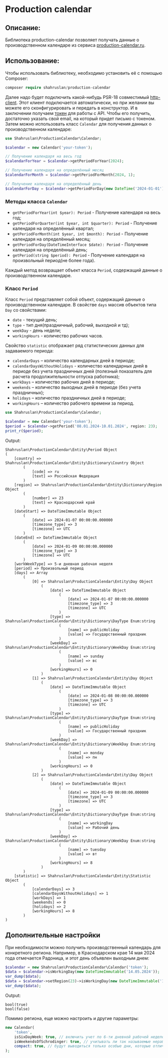 # Production calendar

## Описание:

Библиотека production-calendar позволяет получать данные о производственном календаре из сервиса
[production-calendar.ru](https://production-calendar.ru/).

## Использование:

Чтобы использовать библиотеку, необходимо установить её с помощью Composer:
```php
composer require shahruslan/production-calendar
```
Далее надо будет подключить какой-нибудь PSR-18 совместимый
[http-client](https://packagist.org/providers/psr/http-client-implementation). Этот клиент подключается автоматически,
но при желании вы можете его сконфигурировать и передать в конструктор. И в заключении получаем
[токен](https://production-calendar.ru/token) для работы с API. Чтобы его получить, достаточно указать свой email, на
который придет письмо с токеном. Затем можно использовать класс `Calendar` для получения данных о производственном
календаре:
```php
use Shahruslan\ProductionCalendar\Calendar;

$calendar = new Calendar('your-token');

// Получение календаря на весь год
$calendarForYear = $calendar->getPeriodForYear(2024);

// Получение календаря на определённый месяц
$calendarForMonth = $calendar->getPeriodForMonth(2024, 1);

// Получение календаря на определённый день
$calendarForDay = $calendar->getPeriodForDay(new DateTime('2024-01-01'));
```

### Методы класса `Calendar`

- `getPeriodForYear(int $year): Period` - Получение календаря на весь год;
- `getPeriodForQuarter(int $year, int $quarter): Period` - Получение календаря на определённый квартал;
- `getPeriodForMonth(int $year, int $month): Period` - Получение календаря на определённый месяц;
- `getPeriodForDay(DateTimeInterface $date): Period` - Получение календаря на определённый день;
- `getPeriod(string $period): Period` - Получение календаря на произвольный период(не более года).

Каждый метод возвращает объект класса `Period`, содержащий данные о производственном календаре.

### Класс `Period`

Класс `Period` представляет собой объект, содержащий данные о производственном календаре. В свойстве `days` массив
объектов типа `Day` со свойствами:
- `date` - текущий день;
- `type` - тип дня(праздничный, рабочий, выходной и тд);
- `weekDay` - день недели;
- `workingHours` - количество рабочих часов.

Свойство `statistic` отображает ряд статистических данных для задаваемого периода:
- `calendarDays` – количество календарных дней в периоде;
- `calendarDaysWithoutHolidays` - количество календарных дней в периоде без учета праздничных дней (полезный показатель
для расчета продолжительности отпуска работника);
- `workDays` – количество рабочих дней в периоде;
- `weekends` – количество выходных дней в периоде (без учета праздничных);
- `holidays` – количество праздничных дней в периоде;
- `workingHours` – количество рабочего времени за период.

```php
use Shahruslan\ProductionCalendar\Calendar;

$calendar = new Calendar('your-token');
$period = $calendar->getPeriod('08.01.2024-10.01.2024', region: 23);
print_r($period);
```
Output:
```
Shahruslan\ProductionCalendar\Entity\Period Object
(
    [country] => Shahruslan\ProductionCalendar\Entity\Dictionary\Country Object
        (
            [code] => ru
            [text] => Российская Федерация
        )
    [region] => Shahruslan\ProductionCalendar\Entity\Dictionary\Region Object
        (
            [number] => 23
            [text] => Краснодарский край
        )
    [dateStart] => DateTimeImmutable Object
        (
            [date] => 2024-01-07 00:00:00.000000
            [timezone_type] => 3
            [timezone] => UTC
        )
    [dateEnd] => DateTimeImmutable Object
        (
            [date] => 2024-01-09 00:00:00.000000
            [timezone_type] => 3
            [timezone] => UTC
        )
    [workWeekType] => 5-и дневная рабочая неделя
    [period] => Произвольный период
    [days] => Array
        (
            [0] => Shahruslan\ProductionCalendar\Entity\Day Object
                (
                    [date] => DateTimeImmutable Object
                        (
                            [date] => 2024-01-07 00:00:00.000000
                            [timezone_type] => 3
                            [timezone] => UTC
                        )
                    [type] => Shahruslan\ProductionCalendar\Entity\Dictionary\DayType Enum:string
                        (
                            [name] => publicHoliday
                            [value] => Государственный праздник
                        )
                    [weekDay] => Shahruslan\ProductionCalendar\Entity\Dictionary\WeekDay Enum:string
                        (
                            [name] => sunday
                            [value] => вс
                        )
                    [workingHours] => 0
                )
            [1] => Shahruslan\ProductionCalendar\Entity\Day Object
                (
                    [date] => DateTimeImmutable Object
                        (
                            [date] => 2024-01-08 00:00:00.000000
                            [timezone_type] => 3
                            [timezone] => UTC
                        )
                    [type] => Shahruslan\ProductionCalendar\Entity\Dictionary\DayType Enum:string
                        (
                            [name] => publicHoliday
                            [value] => Государственный праздник
                        )
                    [weekDay] => Shahruslan\ProductionCalendar\Entity\Dictionary\WeekDay Enum:string
                        (
                            [name] => monday
                            [value] => пн
                        )
                    [workingHours] => 0
                )
            [2] => Shahruslan\ProductionCalendar\Entity\Day Object
                (
                    [date] => DateTimeImmutable Object
                        (
                            [date] => 2024-01-09 00:00:00.000000
                            [timezone_type] => 3
                            [timezone] => UTC
                        )
                    [type] => Shahruslan\ProductionCalendar\Entity\Dictionary\DayType Enum:string
                        (
                            [name] => workingDay
                            [value] => Рабочий день
                        )
                    [weekDay] => Shahruslan\ProductionCalendar\Entity\Dictionary\WeekDay Enum:string
                        (
                            [name] => tuesday
                            [value] => вт
                        )
                    [workingHours] => 8
                )
        )
    [statistic] => Shahruslan\ProductionCalendar\Entity\Statistic Object
        (
            [calendarDays] => 3
            [calendarDaysWithoutHolidays] => 1
            [workDays] => 1
            [weekends] => 0
            [holidays] => 2
            [workingHours] => 8
        )
)
```

## Дополнительные настройки
При необходимости можно получить производственный календарь для конкретного региона. Например, в Краснодарском крае
14 мая 2024 года отмечается Радоница, и этот день объявлен выходным днем:
```php
$calendar = new Shahruslan\ProductionCalendar\Calendar('token');
$data = $calendar->isWorkingDay(new DateTimeImmutable('14.05.2024'));
var_dump($data);
$data = $calendar->setRegion(23)->isWorkingDay(new DateTimeImmutable('14.05.2024'));
var_dump($data);

```

Output:
```shell
bool(true)
bool(false)
```


Помимо региона, еще можно настроить и другие параметры:

```php
new Calendar(
	'token',
	isSixDayWeek: true, // включить учет по 6-ти дневной рабочей неделе
	isWeekendsOfSchrodinger: true, // учитывать ли так называемые нерабочие дни с сохранением заработной платы, которые начали практиковать с 2020 года (В период пандемии COVID-19)
	compact: true, // будут выводиться только особые дни, которые отличаются от обычного календаря
);
```
